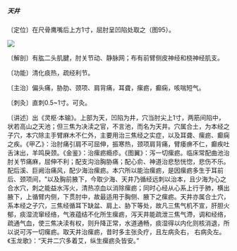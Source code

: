 ##### 天井

〔定位〕在尺骨鹰嘴后上方1寸，屈肘呈凹陷处取之（图95）。

![](./img/图95.jpg)

〔解剖〕有肱二头肌腱，肘关节动、静脉网；布有前臂侧皮神经和桡神经肌支。

〔功能〕清化痰热，疏经利节。

〔主治〕偏头痛，胁肋、颈项、肩背痛，耳聋，瘰疬，癫痫，咳喘短气。

〔刺灸〕直刺0.5~1寸。可灸。 

〔讲述〕出《灵枢·本输》。上部为天，凹陷为井，穴当肘尖上1寸，两筋间陷中，状若高山之天池；但三焦为决渎之官，不言池，而名为天井。穴属合土，为本经之子穴，本穴除主手臂麻木不仁外，主要用治三焦经之实症，以及耳聋、瘰疬、癫痫之疾。《甲乙》：治肘痛引肩不可屈伸，振寒热，颈项肩背痛，臂痿痹不仁，癫疾吐舌沫出，羊鸣戾颈。《金鉴》：治瘰疬瘾疹。《图翼》：泻一切瘰疬。临床常配曲池治肘关节痛麻，屈伸不利；配支沟治胸胁痛；配心俞、神道治悲愁恍惚，悲伤不乐。配后溪、巨阙治痛风，配少海治瘰疬。本穴所以能治瘰疬，是因瘰疬多生于耳前后、颈项间，"以及胸前腋下，今取少海、天井乃循经远刺以治本，且少海为心之合水穴，刺之能益水泻火，清热凉血以消除瘰疬；同时心经从心系上行于肺，横出腋下，上循臂内侧，下贯肘中，故最适用于胸侧、腋下之瘰疬。天井亦属合土穴，系本经之子穴，三焦经循耳下缺盆、肩上、胁下等处，故凡三焦气机不宣，肝胆火郁，痰湿流窜经络，气液蕴结不化所生瘰疬，泻天井能疏泄三焦气滯，调和经络，疏通气血，使三焦决渎有权，则升降正常，水道通畅，痰湿得以内化则核消退，所以说可泻一切瘰疬。取天井治瘰疬，昔时多主张灸疗，且左病灸右， 右病灸左。《玉龙歌》：“天井二穴多着艾，纵生瘰疬灸皆安。”
